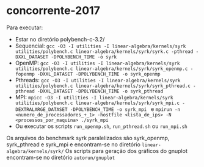 # concorrente-2017

Para executar:
 - Estar no diretório polybench-c-3.2/
 - Sequencial: ```gcc -O3 -I utilities -I linear-algebra/kernels/syrk utilities/polybench.c linear-algebra/kernels/syrk/syrk.c -pthread -DXXL_DATASET -DPOLYBENCH_TIME -o syrk```
 - OpenMP: ```gcc -O3 -I utilities -I linear-algebra/kernels/syrk utilities/polybench.c linear-algebra/kernels/syrk/syrk_openmp.c -fopenmp -DXXL_DATASET -DPOLYBENCH_TIME -o syrk_openmp```
 - Pthreads: ```gcc -O3 -I utilities -I linear-algebra/kernels/syrk utilities/polybench.c linear-algebra/kernels/syrk/syrk_pthread.c -pthread -DXXL_DATASET -DPOLYBENCH_TIME -o syrk_pthread```
 - MPI: ```mpicc -O3 -I utilities -I linear-algebra/kernels/syrk utilities/polybench.c linear-algebra/kernels/syrk/syrk_mpi.c -DEXTRALARGE_DATASET -DPOLYBENCH_TIME -o syrk_mpi ``` e ```mpirun -n <numero_de_processadores_+_1> -hostfile <lista_de_ips> -N <processos_por_maquina> ./syrk_mpi ```
 - Ou executar os scripts ```run_openmp.sh```, ```run_pthread.sh``` ou ```run_mpi.sh```

Os arquivos do benchmark syrk paralelizados são syrk_openmp, syrk_pthread e syrk_mpi e encontram-se no diretório ```linear-algebra/kernels/syrk/```
Os scripts para geração dos gráficos do gnuplot encontram-se no diretório ```autorun/gnuplot```

